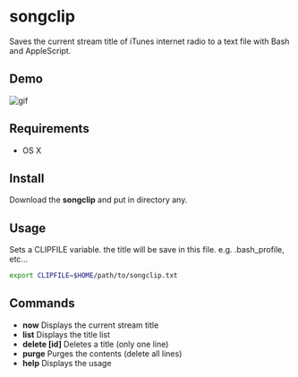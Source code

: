 # songclip
Saves the current stream title of iTunes internet radio to a text file with Bash and AppleScript.

## Demo
![gif](http://jamband.github.io/images/songclip.gif)

## Requirements
* OS X

## Install
Download the **songclip** and put in directory any.

## Usage
Sets a CLIPFILE variable. the title will be save in this file. e.g. .bash_profile, etc...

```sh
export CLIPFILE=$HOME/path/to/songclip.txt
```

## Commands
* **now** Displays the current stream title
* **list** Displays the title list
* **delete [id]** Deletes a title (only one line)
* **purge** Purges the contents (delete all lines)
* **help** Displays the usage
